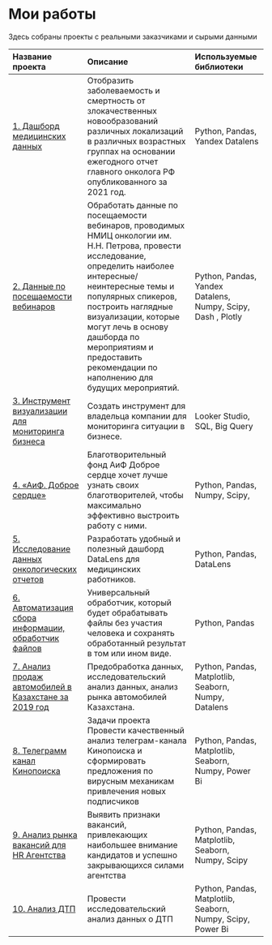 # Мои работы
Здесь собраны проекты с реальными заказчиками и сырыми данными

| Название проекта | Описание |Используемые библиотеки|
| :-------------------- | :--------------------- |:---------------------------|
| [1. Дашборд медицинских данных](https://github.com/GusevaAnna/Portfolio1/blob/main/1/README.md) | Отобразить заболеваемость и смертность от злокачественных новообразований различных локализаций в различных возрастных группах на основании ежегодного отчет главного онколога РФ опубликованного за 2021 год.|Python, Pandas, Yandex Datalens|
| [2. Данные по посещаемости вебинаров](_) | Обработать данные по посещаемости вебинаров, проводимых НМИЦ онкологии им. Н.Н. Петрова, провести исследование, определить наиболее интересные/неинтересные темы и популярных спикеров, построить наглядные визуализации, которые могут лечь в основу дашборда по мероприятиям и предоставить рекомендации по наполнению для будущих мероприятий.|Python, Pandas, Yandex Datalens, Numpy, Scipy, Dash , Plotly|
| [3. Инструмент визуализации для мониторинга бизнеса](https://github.com/GusevaAnna/Portfolio1/tree/main/3) | Создать инструмент для владельца компании для мониторинга ситуации в бизнесе. |Looker Studio, SQL, Big Query|
| [4. «АиФ. Доброе сердце»](https://github.com/GusevaAnna/Works/tree/main/4) | Благотворительный фонд АиФ Доброе сердце хочет лучше узнать своих благотворителей, чтобы максимально эффективно выстроить работу с ними. |Python, Pandas, Numpy, Scipy,|
| [5. Исследование данных онкологических отчетов](https://datalens.yandex.ru/zk8u30xxnzqco-issledovanie-dannyh-onkologicheskih-otchetov-guseva-an) | Разработать удобный и полезный дашборд DataLens для медицинских работников. |Python, Pandas, DataLens|
| [6. Автоматизация сбора информации, обработчик файлов](https://github.com/GusevaAnna/Works/tree/main/6) | Универсальный обработчик, который будет обрабатывать файлы без участия человека и сохранять обработанный результат в том или ином виде. |Python, Pandas|
| [7. Анализ продаж автомобилей в Казахстане за 2019 год](https://github.com/GusevaAnna/Works/tree/main/7) | Предобработка данных, исследовательский анализ данных, анализ рынка автомобилей Казахстана. |Python, Pandas, Matplotlib, Seaborn, Numpy, Datalens|
| [8. Телеграмм канал Кинопоиска](https://github.com/GusevaAnna/Works/tree/main/8) | Задачи проекта Провести качественный анализ телеграм-канала Кинопоиска и сформировать предложения по вирусным механикам привлечения новых подписчиков |Python, Pandas, Matplotlib, Seaborn, Numpy, Power Bi|
| [9. Анализ рынка вакансий для HR Агентства](https://github.com/GusevaAnna/Works/tree/main/9) | Выявить признаки вакансий, привлекающих наибольшее внимание кандидатов и успешно закрывающихся силами агентства |Python, Pandas, Matplotlib, Seaborn, Numpy, Scipy|
| [10. Анализ ДТП](https://github.com/GusevaAnna/Projects/tree/main/10) | Провести исследовательский анализ данных о ДТП |Python, Pandas, Matplotlib, Seaborn, Numpy, Scipy, Power Bi|
